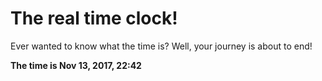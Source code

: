# The real time clock!

Ever wanted to know what the time is? Well, your journey is about to end!

**The time is Nov 13, 2017, 22:42**